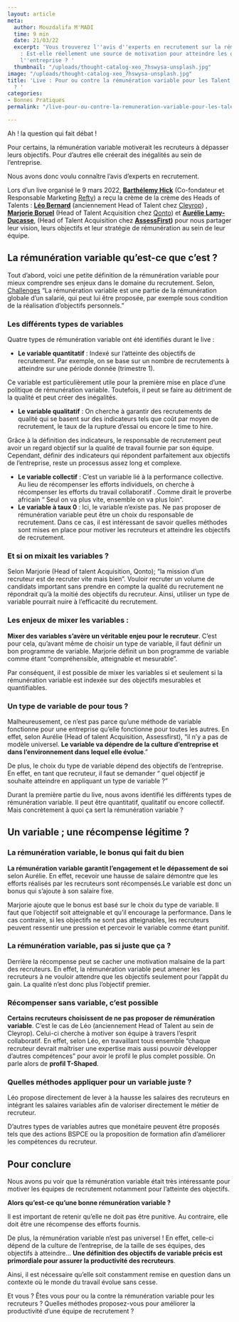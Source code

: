 ```yaml
---
layout: article
meta:
  author: Mouzdalifa M'MADI
  time: 9 min
  date: 21/03/22
  excerpt: 'Vous trouverez l''avis d''experts en recrutement sur la rémunération variable
    : Est-elle réellement une source de motivation pour atteindre les objectifs de
    l''entreprise ? '
  thumbnail: "/uploads/thought-catalog-xeo_7hswysa-unsplash.jpg"
image: "/uploads/thought-catalog-xeo_7hswysa-unsplash.jpg"
title: 'Live : Pour ou contre la rémunération variable pour les Talent Acquisition
  ? '
categories:
- Bonnes Pratiques
permalink: "/live-pour-ou-contre-la-remuneration-variable-pour-les-talent-acquisition/"

---
```

Ah ! la question qui fait débat !

Pour certains, la rémunération variable motiverait les recruteurs à dépasser leurs objectifs. Pour d’autres elle créerait des inégalités au sein de l’entreprise.

Nous avons donc voulu connaître l’avis d’experts en recrutement.

Lors d’un live organisé le 9 mars 2022, [**Barthélemy Hick**](https://www.linkedin.com/in/barthelemyhick/ "Barthélemy Hick Profil Linkedin") (Co-fondateur et Responsable Marketing [Refty](https://refty.co/ "Site Refty")) a reçu la crème de la crème des Heads of Talents : [**Léo Bernard**](https://www.linkedin.com/in/leo-recrutement/ "Léo Bernard Profil Linkedin") (anciennement Head of Talent chez [Cleyrop](https://cleyrop.com/ "Site Cleyrop ")) , [**Marjorie Boruel**](https://www.linkedin.com/in/boruelmarjorie/ "Marjorie Boruel Profil Linkedin") (Head of Talent Acquisition chez [Qonto](https://qonto.com/fr "Site Qonto")) et [**Aurélie Lamy-Ducasse**](https://www.linkedin.com/in/aurelie-lamy-ducasse/ "Aurélie Lamy-Ducasse Profil Linkedin"), (Head of Talent Acquisition chez [**AssessFirst**](https://www.assessfirst.com/fr/ "Site Assessfirst")**)** pour nous partager leur vision, leurs objectifs et leur stratégie de rémunération au sein de leur équipe.

## La rémunération variable qu’est-ce que c’est ?

Tout d’abord, voici une petite définition de la rémunération variable pour mieux comprendre ses enjeux dans le domaine du recrutement. Selon, [Challenges](https://www.challenges.fr/tag_lexique-economique/remuneration-variable_5306/) “La rémunération variable est une partie de la rémunération globale d’un salarié, qui peut lui être proposée, par exemple sous condition de la réalisation d’objectifs personnels.”

### Les différents types de variables

Quatre types de rémunération variable ont été identifiés durant le live :

* **Le variable quantitatif** : Indexé sur l’atteinte des objectifs de recrutement. Par exemple, on se base sur un nombre de recrutements à atteindre sur une période donnée (trimestre 1).

Ce variable est particulièrement utile pour la première mise en place d’une politique de rémunération variable. Toutefois, il peut se faire au détriment de la qualité et peut créer des inégalités.

* **Le variable qualitatif** : On cherche à garantir des recrutements de qualité qui se basent sur des indicateurs tels que coût par moyen de recrutement, le taux de la rupture d’essai ou encore le time to hire.

Grâce à la définition des indicateurs, le responsable de recrutement peut avoir un regard objectif sur la qualité de travail fournie par son équipe. Cependant, définir des indicateurs qui répondent parfaitement aux objectifs de l’entreprise, reste un processus assez long et complexe.

* **Le variable collectif** : C’est un variable lié à la performance collective. Au lieu de récompenser les efforts individuels, on cherche à récompenser les efforts du travail collaboratif . Comme dirait le proverbe africain “ Seul on va plus vite, ensemble on va plus loin”.
* **Le variable à taux 0** : Ici, le variable n’existe pas. Ne pas proposer de rémunération variable peut être un choix du responsable de recrutement. Dans ce cas, il est intéressant de savoir quelles méthodes sont mises en place pour motiver les recruteurs et atteindre les objectifs de recrutement.

### Et si on mixait les variables ?

Selon Marjorie (Head of talent Acquisition, Qonto); “la mission d’un recruteur est de recruter vite mais bien”. Vouloir recruter un volume de candidats important sans prendre en compte la qualité du recrutement ne répondrait qu’à la moitié des objectifs du recruteur. Ainsi, utiliser un type de variable pourrait nuire à l’efficacité du recrutement.

### Les enjeux de mixer les variables :

**Mixer des variables s’avère un véritable enjeu pour le recruteur**. C’est pour cela, qu’avant même de choisir un type de variable, il faut définir un bon programme de variable. Marjorie définit un bon programme de variable comme étant “compréhensible, atteignable et mesurable”.

Par conséquent, il est possible de mixer les variables si et seulement si la rémunération variable est indexée sur des objectifs mesurables et quantifiables.

### Un type de variable de pour tous ?

Malheureusement, ce n’est pas parce qu’une méthode de variable fonctionne pour une entreprise qu’elle fonctionne pour toutes les autres. En effet, selon Aurélie (Head of talent Acquisition, Assessfirst), “il n’y a pas de modèle universel. **Le variable va dépendre de la culture d’entreprise et dans l’environnement dans lequel elle évolue**.”

De plus, le choix du type de variable dépend des objectifs de l’entreprise. En effet, en tant que recruteur, il faut se demander “ quel objectif je souhaite atteindre en appliquant un type de variable ?”

Durant la première partie du live, nous avons identifié les différents types de rémunération variable. Il peut être quantitatif, qualitatif ou encore collectif. Mais concrètement à quoi ça sert la rémunération variable ?

## Un variable ; une récompense légitime ?

### La rémunération variable, le bonus qui fait du bien

**La rémunération variable garantit l’engagement et le dépassement de soi** selon Aurélie. En effet, recevoir une hausse de salaire démontre que les efforts réalisés par les recruteurs sont récompensés.Le variable est donc un bonus qui s’ajoute à son salaire fixe.

Marjorie ajoute que le bonus est basé sur le choix du type de variable. Il faut que l’objectif soit atteignable et qu’il encourage la performance. Dans le cas contraire, si les objectifs ne sont pas atteignables, les recruteurs peuvent ressentir une pression et percevoir le variable comme étant punitif.

### La rémunération variable, pas si juste que ça ?

Derrière la récompense peut se cacher une motivation malsaine de la part des recruteurs. En effet, la rémunération variable peut amener les recruteurs à ne vouloir attendre que les objectifs seulement pour l’appât du gain. La qualité n’est donc plus l’objectif premier.

### Récompenser sans variable, c’est possible

**Certains recruteurs choisissent de ne pas proposer de rémunération variable**. C’est le cas de Léo (anciennement Head of Talent au sein de Cleyrop). Celui-ci cherche à motiver son équipe à travers l’esprit collaboratif. En effet, selon Léo, en travaillant tous ensemble “chaque recruteur devrait maîtriser une expertise mais aussi pouvoir développer d’autres compétences” pour avoir le profil le plus complet possible. On parle alors de **profil T-Shaped**.

### Quelles méthodes appliquer pour un variable juste ?

Léo propose directement de lever à la hausse les salaires des recruteurs en intégrant les salaires variables afin de valoriser directement le métier de recruteur.

D’autres types de variables autres que monétaire peuvent être proposés tels que des actions BSPCE ou la proposition de formation afin d’améliorer les compétences du recruteur.

## Pour conclure 

Nous avons pu voir que la rémunération variable était très intéressante pour motiver les équipes de recrutement notamment pour l’atteinte des objectifs.

**Alors qu’est-ce qu’une bonne rémunération variable ?**

Il est important de retenir qu’elle ne doit pas être punitive. Au contraire, elle doit être une récompense des efforts fournis.

De plus, la rémunération variable n’est pas universel ! En effet, celle-ci dépend de la culture de l’entreprise, de la taille de ses équipes, des objectifs à atteindre... **Une définition des objectifs de variable précis est primordiale pour assurer la productivité des recruteurs**.

Ainsi, il est nécessaire qu’elle soit constamment remise en question dans un contexte où le monde du travail évolue sans cesse.

Et vous ? Êtes vous pour ou la contre la rémunération variable pour les recruteurs ? Quelles méthodes proposez-vous pour améliorer la productivité d’une équipe de recrutement ?
